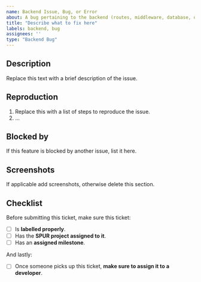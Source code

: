 ```yaml
---
name: Backend Issue, Bug, or Error
about: A bug pertaining to the backend (routes, middleware, database, or funding).
title: "Describe what to fix here"
labels: backend, bug
assignees: ''
type: "Backend Bug"
---
```


## Description
Replace this text with a brief description of the issue.

## Reproduction
1. Replace this with a list of steps to reproduce the issue.
2. ...

## Blocked by
If this feature is blocked by another issue, list it here.

## Screenshots
If applicable add screenshots, otherwise delete this section.

## Checklist
Before submitting this ticket, make sure this ticket:
- [ ] Is **labelled properly**.
- [ ] Has the **SPUR project assigned to it**.
- [ ] Has an **assigned milestone**.

And lastly:
- [ ] Once someone picks up this ticket, **make sure to assign it to a developer**.
